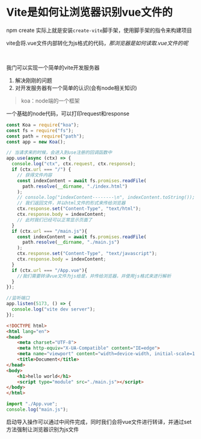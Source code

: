 # Vite是如何让浏览器识别vue文件的

npm create 实际上就是安装`create-vite`脚手架，使用脚手架的指令来构建项目

vite会将.vue文件内部转化为js格式的代码，*那浏览器是如何读取.vue文件的呢*

<br/>

我门可以实现一个简单的vite开发服务器

1. 解决刚刚的问题
2. 对开发服务器有一个简单的认识(会有node相关知识)

> koa：node端的一个框架

一个基础的node代码，可以打印request和response

```js
const Koa = require("koa");
const fs = require("fs");
const path = require("path");
const app = new Koa();

// 当请求来的时候，会进入到use注册的回调函数中
app.use(async (ctx) => {
  console.log("ctx", ctx.request, ctx.response);
  if (ctx.url === "/") {
    // 获得文件内容
    const indexContent = await fs.promises.readFile(
      path.resolve(__dirname, "./index.html")
    );
    // console.log("indexContent--------\n", indexContent.toString());
    // 我们返回文件，并以html文件的形式来传给浏览器
    ctx.response.set("Content-Type", "text/html");
    ctx.response.body = indexContent;
    // 此时我们已经可以正常显示页面了
  }
  if (ctx.url === "/main.js"){
    const indexContent = await fs.promises.readFile(
      path.resolve(__dirname, "./main.js")
    );
    ctx.response.set("Content-Type", "text/javascript");
    ctx.response.body = indexContent;
  }
  if (ctx.url === "/App.vue"){
    //我们需要转译vue文件为js给是，并传给浏览器，并使用js格式来进行解析
  }
});

//监听端口
app.listen(5173, () => {
  console.log("vite dev server");
});

```

```html
<!DOCTYPE html>
<html lang="en">
<head>
    <meta charset="UTF-8">
    <meta http-equiv="X-UA-Compatible" content="IE=edge">
    <meta name="viewport" content="width=device-width, initial-scale=1.0">
    <title>Document</title>
</head>
<body>
    <h1>hello world</h1>
    <script type="module" src="./main.js"></script>
</body>
</html>
```

```js
import "./App.vue";
console.log("main.js");
```

启动导入操作可以通过中间件完成，同时我们会将vue文件进行转译，并通过set方法强制让浏览器识别为js文件